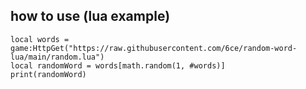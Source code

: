 ## how to use (lua example)

```
local words = game:HttpGet("https://raw.githubusercontent.com/6ce/random-word-lua/main/random.lua")
local randomWord = words[math.random(1, #words)]
print(randomWord)
```
